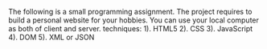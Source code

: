 The following is a small programming assignment. 
The project requires to build a personal website for your hobbies. 
You can use your local computer as both of client and server. 
techniques:
1). HTML5 
2). CSS 
3). JavaScript 
4). DOM
5). XML or JSON
